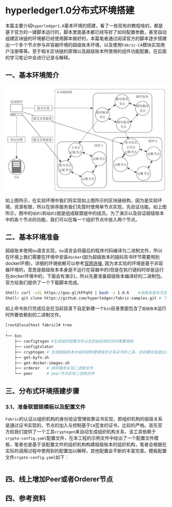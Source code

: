 # hyperledger1.0分布式环境搭建

本篇主要介绍`hyperledger1.0`基本环境的搭建，看了一些现有的教程啥的，都是基于官方的一键脚本运行的，脚本里面基本都已经写好了如何配置参数，甚至自动组建区块链的环境都已经使用脚本做好的，本篇笔者通过阅读官方的脚本逐步搭建出一个多个节点参与非容器环境的超级账本环境，以及使用`Fabric-CA`模块实现用户注册等等。至于相关区块链的原理以及超级账本所使用的组件功能配置，在后面的学习笔记中会进行记录与解释。

## 一、基本环境简介

![](img/区块链网络构架图.png)

如上图所示，在实验环境中我们将实现如上图所示的区块链结构，因为是实验环境，资源有限，所以在排序服务我们先暂时使用单节点实现，先验证功能。如上图所示，图中的`组织1`和`组织2`就是组成联盟链中的成员。为了演示以及验证超级账本中的各个节点的功能，我们可以在每一个组织节点中放入两个节点。

## 二、基本环境准备

超级账本使用`Go`语言实现，`Go`语言会将最后的程序代码编译为二进制文件，所以在环境上我们需要在环境中安装`docker`(因为超级账本的链码背书环节需要用到docker环境)，详细的环境依赖可以参考[官网连接](http://hyperledger-fabric.readthedocs.io/en/v1.0.6/prereqs.html#), 因为本实验的环境是基于非容器环境的，意思是超级账本本身是不运行在容器中的(但是在执行链码时却是运行在docker环境中的，下面会有演示)，所以先要准备超级账本编译好的二进制包。官方给我们提供了一个下载脚本完成。

```bash
Shell> curl -sSL https://goo.gl/kFFqh5 | bash -s 1.0.6    #该版本是本文在编写时可以使用的版本
Shell> git clone https://github.com/hyperledger/fabric-samples.git # 下载演示工程目录，我们要搭建的环境其实就是自己阅读一遍这里的代码然后自己模拟一下这个搭建过程
```

如上命令执行完成后会在当前目录下自定新建一个`bin`目录里面包含了`超级账本`运行时所要依赖到的二进制文件。
```bash
[root@localhost fabric]# tree 
.
└── bin
    ├── configtxgen #生成组织配置文件以及初始创世纪块时需要用到
    ├── configtxlator
    ├── cryptogen # 生成超级账本中组织结构管理信任关系证书的工具，在初期实验是比较使用到，后期上线面对联盟链场景中拓展则需要专业的CA组件
    ├── get-byfn.sh
    ├── get-docker-images.sh
    ├── orderer   # 排序服务实现二进制文件
    └── peer      # peer节点实现二进制文件
```

## 三、分布式环境搭建步骤


### 3.1、准备联盟链模板以及配置文件

`Fabric`的认证以组织机构的身份验证管理依靠证书实现，即组织机构的层级关系是通过证书实现的，节点的加入与控制基于`CA`签发的证书，比较的严格。首先官方给我们提供了一个工具`cryptogen`来自动生成组织机构关系，该工具依赖于`crypto-config.yaml`配置文件，在本工程的示例文件中给出了一个配置文件模板，笔者也是基于该配置文件的组织机构构建超级账本的组织机构，笔者会根据在实际的调用过程中使用到的配置加以解释，其他配置会不断的丰富完善。模板配置文件`crypto-config.yaml`如下：

```bash
```












## 四、线上增加Peer或者Orderer节点



## 四、参考资料

